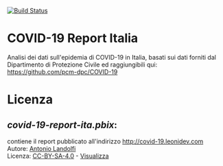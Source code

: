 [![Build Status](https://dev.azure.com/leonidev/covid-19-report-ita/_apis/build/status/covid-19-report-ita?branchName=master)](https://dev.azure.com/leonidev/covid-19-report-ita/_build/latest?definitionId=22&branchName=master)
# COVID-19 Report Italia
Analisi dei dati sull'epidemia di COVID-19 in Italia, basati sui dati forniti dal Dipartimento di Protezione Civile ed raggiungibili qui: https://github.com/pcm-dpc/COVID-19


# Licenza
## _covid-19-report-ita.pbix_:
contiene il report pubblicato all'indirizzo http://covid-19.leonidev.com<br/>Autore: [Antonio Landolfi](http://https://www.linkedin.com/in/antonio-landolfi/)<br/>Licenza: [CC-BY-SA-4.0](https://creativecommons.org/licenses/by-sa/4.0/) - [Visualizza](https://creativecommons.org/licenses/by-sa/4.0/legalcode.txt)